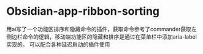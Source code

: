 # Obsidian-app-ribbon-sorting
用ai写了一个功能区排序和隐藏命令的插件，获取命令参考了commander获取左侧边栏命令的逻辑，移动端功能区的隐藏和排序是通过在菜单栏中添加aria-label实现的。
可以配合各种延迟启动的插件使用
